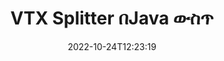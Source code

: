 ---
############################# Static ############################
layout: "auto-gen-merger"
date: 2022-10-24T12:23:19
draft: false
otherformats: mhtml odp ods odt one otp ott pdf pps ppsx ppt pptx rtf tex vdx vsdm

############################# Head ############################
head_title: "VTXን በJava ውስጥ ወደ ብዙ ፋይሎች ተከፋፍል"
head_description: "የሰነዶች ውህደት ኤፒአይን በመጠቀም አንድ ነጠላ VTX ፋይል በገጽ ቁጥሮች፣ የገጽ ክፍተቶች፣ አልፎ ተርፎም ወይም ያልተለመዱ ገጾችን ወደ ብዙ ፋይሎች ይከፋፍሉ።"

############################# Header ############################
title: "VTX Splitter በJava ውስጥ"
description: "VTXን በጥቂት የJava ኮድ መስመሮች ተከፍል።"
bg_image: "https://cms.admin.containerize.com/templates/aspose/App_Themes/V3/images/bg/header1.png"
bg_overlay: false
button:
    enable: true
    icon: "fas fa-arrow-down"
    label: "ነጻ ሙከራ ያውርዱ"
    link: "https://downloads.groupdocs.com/merger/java"

############################# SubMenu ############################
submenu:
    enable: true

    left:
        img_alt: "GroupDocs.Merger for Java"
        image: "https://cms.admin.containerize.com/templates/groupdocs/images/product-logos/90x90-noborder/groupdocs-merger-java.png"
        product: "GroupDocs.Merger"
        platform: "Java"

    middle:
        button:

            # button loop
            - link: "https://apireference.groupdocs.com/merger/java"
              text: "የኤፒአይ ማጣቀሻ"

            # button loop
            - link: "https://github.com/groupdocs-merger"
              text: "የኮድ ምሳሌዎች"

            # button loop
            - link: "https://products.groupdocs.app/merger/family"
              text: "የቀጥታ ማሳያዎች"

            # button loop
            - link: "https://purchase.groupdocs.com/pricing/merger/java"
              text: "የዋጋ አሰጣጥ"

    right:
        link_download: "https://downloads.groupdocs.com/merger"
        link_learn: "https://docs.groupdocs.com/merger/java"
        link_buy: "https://purchase.groupdocs.com"

############################# About ############################
about:
    enable: true
    title: "ስለ GroupDocs.Merger for Java ኤፒአይ"
    content: |
        [GroupDocs.Merger for Java](/am/merger/java/)) ቤተ-መጽሐፍት ፒዲኤፍ፣ ማይክሮሶፍት ኦፊስ (Word፣ Excel፣) ጨምሮ በተለያዩ የሰነድ ቅርጸቶች መካከል ደህንነቱ በተጠበቀ ሁኔታ ለመዋሃድ እና ለመከፋፈል ቀላል መፍትሄ ይሰጣል። PowerPoint፣ OneNote)፣ OpenDocument፣ HTML፣ ምስሎች እና ሌሎች በJava መተግበሪያዎች ውስጥ። የኮዱ ጥቂት መስመሮችን በማከል፣ እንደ ማንቀሳቀስ፣ ማስወገድ፣ ማሽከርከር፣ መለዋወጥ፣ ማውጣት ወይም በሰነዶቹ ውስጥ ያሉትን የገጾች አቅጣጫ መቀየር የመሳሰሉ በርካታ የሰነድ ስራዎችን ያከናውኑ። የሰነዶች ውህደት ኤፒአይ እንዲሁ የሰነድ ገጾችን በገጽ ላይ ያለውን የሰነድ አወቃቀሩን፣ ቅርጸቱን እና ይዘቱን ለመተንተን እንደ ምስል ቅድመ እይታን ይደግፋል።
        
        GroupDocs.Merger API የፋይል ክፍፍል ባህሪያትን ለሚፈልጉ የድርጅት መፍትሄዎች ትክክለኛ ምርጫ ነው። እነዚህ ኤፒአይዎች በሁሉም ዋና ስርዓተ ክወናዎች እና መድረኮች J2SE 7.0 (1.7), J2SE 8.0 (1.8), Java 10ን ጨምሮ በደንብ ይደገፋሉ።

############################# Steps ############################
steps:
    enable: true
    title_left: "VTX ፋይል በገጽ በJava ክፈል"
    content_left: |
        [GroupDocs.Merger for Java](/am/merger/java/) ለJava ገንቢዎች አንድን ነጠላ VTX ፋይል በመተግበር ወደ ብዙ የውጤት ፋይሎች መከፋፈል ቀላል ያደርገዋል። ጥቂት ቀላል ደረጃዎች.
        
        * **SplitOptions** በውጽአት ፋይሎች ዱካ ቅርጸት አስጀምር።
        * አዲስ የ ** ውህደት *** ይፍጠሩ እና የምንጭ ሰነድ መንገድን እንደ ግንበኛ መለኪያ ይለፉ።
        * የውጤት ሰነዶችን ለማስቀመጥ ወደ ** ተከፈለ *** ይደውሉ እና **SplitOptions** ይለፉ።

    title_right: "የስርዓት መስፈርቶች"
    content_right: |
        GroupDocs.Merger for Java ኤፒአይዎች በሁሉም ዋና መድረኮች እና ስርዓተ ክወናዎች ላይ ይደገፋሉ። ከዚህ በታች ያለውን ኮድ ከመተግበሩ በፊት፣ እባክዎ በስርዓትዎ ላይ የሚከተሉት ቅድመ ሁኔታዎች እንዳሉዎት ያረጋግጡ።

        * ስርዓተ ክወናዎች-ማይክሮሶፍት ዊንዶውስ ፣ ሊኑክስ ፣ ማክኦኤስ
        * የልማት አካባቢ፡ NetBeans, IntelliJ IDEA, Eclipse
        * ማዕቀፎች: J2SE 7.0 (1.7), J2SE 8.0 (1.8), Java 10
        * የቅርብ ጊዜውን የGroupDocs.Merger for Java ስሪት ከ[Maven](https://repository.groupdocs.com/webapp/#/artifacts/browse/tree/General/repo/com/groupdocs/groupdocs-merger) ያውርዱ
         
    code: |
     {{% merger/additional-styles %}}
     {{< merger/code-merger title="VTX ፋይልን Java ምሳሌ ኮድን በመጠቀም እንዴት እንደሚከፋፈል">}}

        ```java    
        // GroupDocs.Mergerን ለጃቫ ኤፒአይ በመጠቀም VTX ፋይል ክፈሉ።
        String filePath = "input.vtx";
        String filePathOut = "output.vtx";
        
        // የSplitOptions ክፍልን በውጤት ፋይሎች ዱካ ቅርጸት አስጀምር
        SplitOptions splitOptions = new SplitOptions(filePathOut, new int[] { 3, 6, 8 });

        // የፈጣን ውህደት ከግቤት VTX ሰነድ ጋር
        Merger merger = new Merger(filePath);

        // የውጤት ሰነዶችን ለማስቀመጥ የመከፋፈል ዘዴን ይደውሉ እና የSplitOptions ነገርን ይለፉ
        merger.split(splitOptions);
        ```
     {{< /merger/code-merger >}}

############################# Demos ############################
demos:
    enable: true
    title: "የቀጥታ ማሳያዎች - የተከፈለ VTX ፋይል በመስመር ላይ"
    content: |
       የ[GroupDocs.Merger Live Demos](https://products.groupdocs.app/splitter/vtx) ድር ጣቢያን በመጎብኘት የVTX ፋይል አሁኑኑ ይከፋፍሉ።
       የቀጥታ ማሳያው የሚከተሉት ጥቅሞች አሉት።
        
############################# About Formats ############################
about_formats:
    enable: true

############################# More Formats ############################
more_formats:
    enable: true
    title: "የሌሎች ቅርጸቶች ፋይል ተከፈለ"
    content: |
        የJava ሰነዶች ውህደት እና ኤፒአይ ለፋይል ቅርጸቶች እና ምስሎች። ከታች እንደተገለጸው አንዳንድ ታዋቂ የፋይል ቅርጸቶችን ከፋፍል።

############################# Back to top ###############################
back_to_top:
    enable: true
---